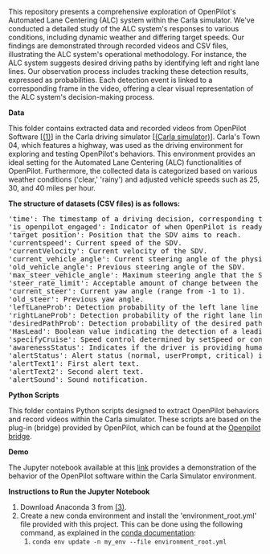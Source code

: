 <p>
This repository presents a comprehensive exploration of OpenPilot's Automated Lane Centering (ALC) system within the Carla simulator. We've conducted a detailed study of the ALC system's responses to various conditions, including dynamic weather and differing target speeds. Our findings are demonstrated through recorded videos and CSV files, illustrating the ALC system's operational methodology. For instance, the ALC system suggests desired driving paths by identifying left and right lane lines. Our observation process includes tracking these detection results, expressed as probabilities. Each detection event is linked to a corresponding frame in the video, offering a clear visual representation of the ALC system's decision-making process.
</p>

<p><b>Data</b></p>
<p>
This folder contains extracted data and recorded videos from OpenPilot Software [<a href="https://github.com/commaai/openpilot">(1)</a>] in the Carla driving simulator [<a href="https://github.com/carla-simulator/carla">(Carla simulator)</a>]. Carla's Town 04, which features a highway, was used as the driving environment for exploring and testing OpenPilot's behaviors. This environment provides an ideal setting for the Automated Lane Centering (ALC) functionalities of OpenPilot. Furthermore, the collected data is categorized based on various weather conditions ('clear,' 'rainy') and adjusted vehicle speeds such as 25, 30, and 40 miles per hour.
</p>

<p><b>The structure of datasets (CSV files) is as follows:</b></p>

<pre>
'time': The timestamp of a driving decision, corresponding to the recorded data. 
'is_openpilot_engaged': Indicator of when OpenPilot is ready to engage/work.
'target position': Position that the SDV aims to reach.
'currentspeed': Current speed of the SDV.
'currentVelocity': Current velocity of the SDV.
'current_vehicle_angle': Current steering angle of the physical wheels (range from -70 to 70).
'old_vehicle_angle': Previous steering angle of the SDV.
'max_steer_vehicle_angle': Maximum steering angle that the SDV's wheels can reach.
'steer_rate_limit': Acceptable amount of change between the old and current steering angle.
'current_steer': Current yaw angle (range from -1 to 1).
'old_steer': Previous yaw angle.
'leftLaneProb': Detection probability of the left lane line (range from 0-100).
'rightLaneProb': Detection probability of the right lane line (range from 0-100).
'desiredPathProb': Detection probability of the desired path (range from 0-100).
'HasLead': Boolean value indicating the detection of a leading vehicle (False: there is no leading vehicle, True: there is leading vehicle ).
'specifyCruise': Speed control determined by setSpeed or control by the leading vehicle.
'awarenessStatus': Indicates if the driver is providing human-monitored features (hand-on steering wheel, sensitive features, i.e., eyes, head and etc).
'alertStatus': Alert status (normal, userPrompt, critical) indicating if the system wants to alert the driver.
'alertText1': First alert text.
'alertText2': Second alert text.
'alertSound': Sound notification.
</pre>


<p><b>Python Scripts</b></p>
<p>
This folder contains Python scripts designed to extract OpenPilot behaviors and record videos within the Carla simulator. These scripts are based on the plug-in (bridge) provided by OpenPilot, which can be found at the <a href="https://github.com/commaai/openpilot/blob/master/tools/sim/bridge.py"> Openpilot bridge</a>.
</p>

<p><b>Demo</b></p>
<p>
The Jupyter notebook available at this <a href="https://git.soton.ac.uk/faa2n19/openpilotcarla/-/blob/master/Demo%20of%20analysing%20OpenPilot%20behaviours%20in%20Carla%20town%204.ipynb">link</a> provides a demonstration of the behavior of the OpenPilot software within the Carla Simulator environment.
</p>


<p><b>Instructions to Run the Jupyter Notebook</b></p>
<ol>
  <li>Download Anaconda 3 from <a href="https://www.anaconda.com/products/individual">(3)</a>.</li>
  <li>Create a new conda environment and install the 'environment_root.yml' file provided with this project. This can be done using the following command, as explained in the <a href="https://conda.io/projects/conda/en/latest/user-guide/tasks/manage-environments.html">conda documentation</a>: 
  <ol>
    <li><code>conda env update -n my_env --file environment_root.yml</code></li>
  </ol>
  </li>
</ol>
